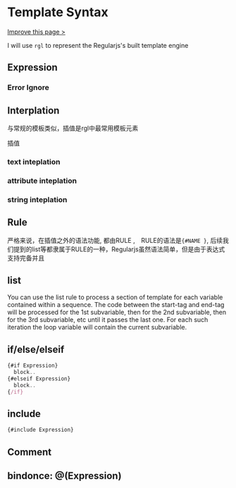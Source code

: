 # Template Syntax 

[Improve this page >](https://github.com/regularjs/blog/edit/master/source/_api/_docs/syntax.md)


I will use `rgl` to represent the Regularjs's built template engine 


<!-- t -->


## Expression



<!-- t -->




### Error Ignore

<!-- t -->


## Interplation

与常规的模板类似，插值是rgl中最常用模板元素

插值

### text inteplation

### attribute inteplation

### string inteplation


## Rule

严格来说，在插值之外的语法功能, 都由RULE ,　RULE的语法是`{#NAME }`, 后续我们提到的list等都隶属于RULE的一种，Regularjs虽然语法简单，但是由于表达式支持完备并且

## list

You can use the list rule to process a section of template for each variable contained within a sequence. The code between the start-tag and end-tag will be processed for the 1st subvariable, then for the 2nd subvariable, then for the 3rd subvariable, etc until it passes the last one. For each such iteration the loop variable will contain the current subvariable.




## if/else/elseif

```js
{#if Expression}
  block..
{#elseif Expression}
  block..
{/if}
```

## include

```js
{#include Expression}
```


## Comment


## bindonce: @(Expression)
